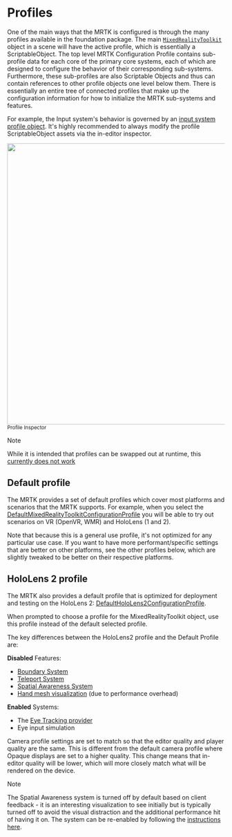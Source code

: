 # Profiles

One of the main ways that the MRTK is configured is through the many profiles available in the foundation package. The main [`MixedRealityToolkit`](xref:Microsoft.MixedReality.Toolkit.MixedRealityToolkit) object in a scene will have the active profile, which is essentially a ScriptableObject. The top level MRTK Configuration Profile contains sub-profile data for each core of the primary core systems, each of which are designed to configure the behavior of their corresponding sub-systems. Furthermore, these sub-profiles are also Scriptable Objects and thus can contain references to other profile objects one level below them. There is essentially an entire tree of connected profiles that make up the configuration information for how to initialize the MRTK sub-systems and features.

For example, the Input system's behavior is governed by an [input system profile object](https://github.com/microsoft/MixedRealityToolkit-Unity/blob/mrtk_development/Assets/MixedRealityToolkit.SDK/Profiles/DefaultMixedRealityInputSystemProfile.asset). It's highly recommended to always modify the profile ScriptableObject assets via the in-editor inspector.

<img src="../../Documentation/Images/Profiles/input_profile.png" width="650px" style="display:block;">
<sup>Profile Inspector</sup>

> [!NOTE]
> While it is intended that profiles can be swapped out at runtime, this [currently does not work](https://github.com/microsoft/MixedRealityToolkit-Unity/issues/4289)

## Default profile

The MRTK provides a set of default profiles which cover most platforms and scenarios that the MRTK supports. For example, when you select the [DefaultMixedRealityToolkitConfigurationProfile](https://github.com/microsoft/MixedRealityToolkit-Unity/blob/mrtk_development/Assets/MixedRealityToolkit.SDK/Profiles/DefaultMixedRealityToolkitConfigurationProfile.asset) you will be able to try out scenarios on VR (OpenVR, WMR) and HoloLens (1 and 2).

Note that because this is a general use profile, it's not optimized for any particular use case. If you want to have
more performant/specific settings that are better on other platforms, see the other profiles below, which are slightly tweaked to be better on their respective platforms.

## HoloLens 2 profile

The MRTK also provides a default profile that is optimized for deployment and testing on
the HoloLens 2: [DefaultHoloLens2ConfigurationProfile](https://github.com/microsoft/MixedRealityToolkit-Unity/blob/mrtk_development/Assets/MixedRealityToolkit.SDK/Profiles/HoloLens2/DefaultHoloLens2ConfigurationProfile.asset).

When prompted to choose a profile for the MixedRealityToolkit object, use this profile instead
of the default selected profile.

The key differences between the HoloLens2 profile and the Default Profile are:

**Disabled** Features:

- [Boundary System](../Boundary/BoundarySystemGettingStarted.md)
- [Teleport System](../TeleportSystem/Overview.md)
- [Spatial Awareness System](../SpatialAwareness/SpatialAwarenessGettingStarted.md)
- [Hand mesh visualization](../Input/HandTracking.md) (due to performance overhead)

**Enabled** Systems:

- The [Eye Tracking provider](../EyeTracking/EyeTracking_Main.md)
- Eye input simulation

Camera profile settings are set to match so that the editor quality and player quality are the same. This is different from the default camera profile where Opaque displays are set to a higher quality. This change means that in-editor quality will be lower, which will more closely match what will be rendered on the device.
  
> [!NOTE]
> The Spatial Awareness system is turned off by default based on client feedback - it is an interesting visualization to see
  initially but is typically turned off to avoid the visual distraction and the additional performance hit of
  having it on. The system can be re-enabled by following the [instructions here](../SpatialAwareness/SpatialAwarenessGettingStarted.md).

